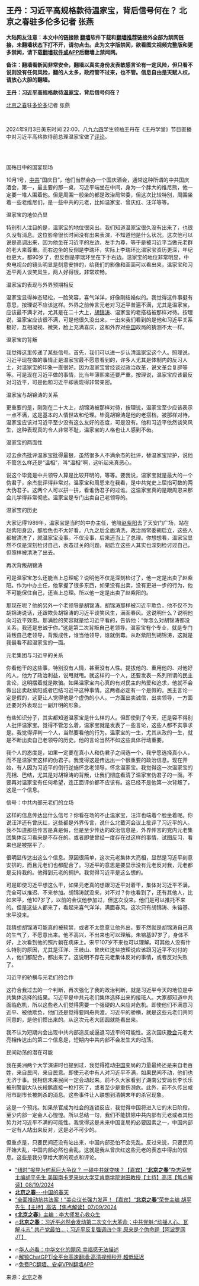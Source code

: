  <!-- 面包屑导航 --> <h2>王丹：习近平高规格款待温家宝，背后信号何在？ 北京之春驻多伦多记者 张燕</h2> <p class="notice"><b>大陆网友注意：本文中的链接除 <a href="https://github.com/bannedbook/fanqiang" >翻墙</a>软件下载和<a href="https://github.com/killgcd/justmysocks/blob/master/README.md">翻墙推荐</a>链接外全部为禁网链接，未翻墙状态下打不开，请勿点击。此为文字版禁闻，欲看图文视频完整版和更多禁闻，请下载<a href="https://github.com/bannedbook/fanqiang">翻墙软件或APP</a>后翻墙上禁闻网。</p><p>备注：翻墙看新闻非常安全，翻墙以真实身份发表敏感言论有一定风险，但只看不说则没有任何风险，翻的人太多，政府管不过来，也不管。信息自由是天赋人权，请放心大胆的翻墙。</b></p>  <div class="entry"> <p><strong><a href="https://www.bannedbook.org/bnews/tag/%e7%8e%8b%e4%b8%b9/" class="st_tag internal_tag" rel="tag" title="标签 王丹 下的日志">王丹</a>：<a href="https://www.bannedbook.org/bnews/tag/%e4%b9%a0%e8%bf%91%e5%b9%b3/" class="st_tag internal_tag" rel="tag" title="标签 习近平 下的日志">习近平</a>高规格款待<a href="https://www.bannedbook.org/bnews/tag/%e6%b8%a9%e5%ae%b6%e5%ae%9d/" class="st_tag internal_tag" rel="tag" title="标签 温家宝 下的日志">温家宝</a>，背后信号何在？</strong></p> <p><a href="https://www.bannedbook.org/bnews/tag/%e5%8c%97%e4%ba%ac%e4%b9%8b%e6%98%a5/" class="st_tag internal_tag" rel="tag" title="标签 北京之春 下的日志">北京之春</a>驻<a href="https://www.bannedbook.org/bnews/tag/%e5%a4%9a%e4%bc%a6%e5%a4%9a/" class="st_tag internal_tag" rel="tag" title="标签 多伦多 下的日志">多伦多</a>记者 张燕</p> <p  ></p> <p> &nbsp;</p> <p  >2024年9月3日美东时间 22:00，八九<span class='wp_keywordlink'><a href="https://www.bannedbook.org/forum2/topic2509.html" title="《中国六四真相》" target="_blank">六四</a></span>学生领袖王丹在《王丹学堂》节目直播中对习近平高格款待前总理温家宝做了<span class='wp_keywordlink_affiliate'><a href="https://www.bannedbook.org/bnews/comments/" title="新闻评论" target="_blank">评论</a></span>。</p> <p> <br /> &nbsp;</p> <p  ></p> <p  >国殇日中的国宴现场</p> <p  >10月1号，<a href="https://www.bannedbook.org/bnews/tag/%e4%b8%ad%e5%85%b1/" class="st_tag internal_tag" rel="tag" title="标签 中共 下的日志">中共</a>&ldquo;国庆日&rdquo;，他们当然会办一个国庆酒会，通常这种所谓的中共国庆酒会，第一，最主要的那一桌，习近平端坐在中间，身为一个胖大的维尼熊，他一定要一堆人围着他。但是周围一般坐的都是政治局常委，但这次比较特别，周围坐着一些老维尼们，是一些中共的元老，比如温家宝、曾庆红、汪洋等等。</p> <p  ></p>  <p  >温家宝的地位凸显</p> <p  >特别引人注目的是，温家宝的地位很突出。我们知道温家宝很久没有出来了，也很久没有消息。这位影帝很长时间没有出来表演，不知道他是什么状况。这次他可以说是高调出来，因为他坐在习近平的左边，左手为尊，等于是被习近平当做元老群的老大来尊重。而右边坐的反倒是李瑞环，实际上李瑞环比温家宝资历更深，年纪也更大，都90岁了，但反倒是李瑞环坐在下手右边。温家宝的地位非常明显，中央电视台的镜头明显是刻意安排的，给我们的影像和画面可以看出来，温家宝和习近平两人谈笑风生，两人好得很，非常欢畅。</p> <p  >温家宝的表现与外界预期相反</p> <p  >温家宝显得神态轻松，一脸笑容，喜气洋洋，好像刚结婚似的。我觉得这件事挺有意思，按理说不应该这样。外界之前传言元老对习近平普遍不满，尤其是温家宝，应该最不满才对，尤其是在二十大上，<a href="https://www.bannedbook.org/bnews/tag/%e8%83%a1%e9%94%a6%e6%b6%9b/" class="st_tag internal_tag" rel="tag" title="标签 胡锦涛 下的日志">胡锦涛</a>、温家宝的老搭档被那样对待。按理说，温家宝应该很不满，可是他很久没出来，一出来我们看到的是他和习近平关系极好，互相凝视、微笑，脸上充满喜庆，这和外界对<span class='wp_keywordlink_affiliate'><a href="https://www.bannedbook.org/" title="中国" target="_blank">中国</a></span>政局的猜测不太一样。</p> <p  >温家宝的背叛</p> <p  >我觉得这里传递了某些信号。首先，我们可以进一步认清温家宝这个人。照理说，习近平现在做的事情正是温家宝最不愿意看到的，许多人尤其是体制内的反习人士，对温家宝的印象一直很好。因为温家宝曾经谈过政治改革，说文革会复辟等等。可是现在习近平做的事情，比当年薄熙来还要严重。按理说，温家宝应该最反对习近平，可是他和习近平却表现得非常亲密。</p> <p  >温家宝与胡锦涛的关系</p> <p  >更重要的是，刚刚在二十大上，胡锦涛被那样对待，按理说，温家宝至少应该表示一点不满，这是基本的人情世故和伦理。毕竟胡锦涛是他的老搭档，被那样对待，温家宝应该对习近平至少没有这么友好的态度，可是没有。他和习近平依然谈笑风生，这种表现真的令人非常不耻，温家宝的人格也让人感到不齿。</p> <p  >温家宝的两面性</p> <p  >过去余杰批评温家宝批得最狠，虽然很多人不满余杰的批评，替温家宝辩护，说他不管怎么样还是&ldquo;温相&rdquo;，叫&ldquo;温相&rdquo;啊，这听起来真恶心。</p>  <p  >说这个毕竟是中共领导人算是比较开明的，等等。要我说，温家宝就是最大的一个伪君子，余杰批评得非常对。温家宝和周恩来在我看，是中共党史上屈指可数的两大伪君子。这两个人可以拼一拼，看谁伪君子的过谁。这温家宝真的是跟周恩来那会儿学得非常彻底。温家宝是专门出卖自己老领导的。</p> <p  >温家宝的历史</p> <p  >大家记得1989年，温家宝是当时的中办主任，他陪<span class='wp_keywordlink'><a href="https://www.bannedbook.org/forum2/topic93.html" title="《改革历程-赵紫阳回忆录》" target="_blank">赵紫阳</a></span>去了天安门广场，站在赵紫阳身边，那脸色也不太好看。八九之后全面清洗，政治局常委胡启立，这些人都被清洗了，就温家宝没事。不仅没事，后来还当上了总理。你想想看，温家宝显然不仅是深刻检讨自己，表态过关的问题，胡启立这些人其实也深刻检讨过自己，但照样被清洗了出去。</p> <p  >再次背叛胡锦涛</p> <p  >可是温家宝怎么还能当上总理呢？说明他不仅是深刻检讨了，他一定是出卖了赵紫阳。作为中办主任，他掌握了很多东西，如果没有出卖，没有更进一步的行为，他不可能保住自己，还当上总理。所以他一定是出卖了赵紫阳的。</p> <p  >那现在呢？他的另外一个老领导是胡锦涛。胡锦涛那样被习近平欺负，他不仅不为胡锦涛说话，还跟欺负胡锦涛的习近平谈笑风生，满面春风。这说明什么？说明他向习近平效忠。那满脸的笑容就是给习近平看的，告诉他：&ldquo;你怎么对胡锦涛都没关系，我还是忠诚于你。&rdquo;这是第二次背叛自己老领导。温家宝有个专业，就是专门背叛自己老领导，背叛成性，谁当他领导，谁就倒霉。从赵紫阳到胡锦涛，这就是我最看不起温家宝的一面。</p> <p  >元老集团与习近平的关系</p> <p  >你看他干的这些事，特别没有人情，甚至没有人性。提拔他的、重用他的、对他好的人，他为了政治利益，说甩就甩。就这样的一个人，还要发表一系列所谓的民主言论，这明摆着就是欺骗。如果温家宝内心真的有对民主的热爱和追求，他就不会做出出卖赵紫阳或者巴结习近平这种事情。这两者必定有一个是假的。民主言论一定是假的，这更让人觉得他是个虚伪的小人。一方面出卖诚信，出卖领导，一方面还要对外表现出一副开明的形象。</p> <p  >有些知识分子，其实都知道温家宝是什么样的人。但即使到了今天，还是容不得别人批评温家宝。觉得不管怎么着，温家宝就是发表了一些言论，这些人都不实事求是。我觉得评判一个人，当然要看他的行为。温家宝的一生，尤其从政的一生，就是不断出卖自己老领导的历史。他的言论当然不如这些具体行动重要。</p> <p  >我个人的态度是，如果一定要在真小人和伪君子之间选一个，我宁愿选择真小人，而不是温家宝这样的伪君子。我觉得这是传达出一个很重要的政治信息。现在开始，有人因为习近平的倒行逆施怀念老领导，怀念温家宝。我觉得这一次温家宝的亮相、巴结，尤其是对胡锦涛的背叛，让我们彻底看清了温家宝伪君子的一面。不要再对温家宝有任何希望，连正面评价都不应该有。这已经不是他第一次背叛了，这是一个信息。</p>  <p  >信号：中共内部元老们的立场</p> <p  >这样的信息传达出什么信号？你看在场的不止温家宝，汪洋也端着个脸坐着呢。你说汪洋还有曾庆红，这些都是外界传言，说什么北戴河会议上批评了习近平的人。我不知道那些传言是真是假，但是至少传达的政治信息是，外界传言的党内元老集团集体反习看来是不存在的。或者即使曾经一度存在过这样的事情，试图反习，看来也是被摆平了。</p> <p  >很明显传达出这么个信息。原因很简单，这次元老集体大亮相，显然是习近平刻意安排的，而且元老们也都配合了。习近平的意思是要显示没有元老反对我，元老都是支持我的。他得到元老的拥护。我觉得习近平是这么想的。</p> <p  >可是即使习近平想这么干，如果元老真的想跟习近平对着干，集体对习近平不满，完全可以推迟、不来参加。胡锦涛就没来，对不对？你也看到了，还有其他人，比如宋平，他107岁了，以前的会议他参加过，但这次没来。他们是可以推托不来的。但是这些人都来了，看起来喜气洋洋，满面春风。这次只有胡锦涛、朱镕基、宋平没来。</p> <p  >我猜想胡锦涛可能真的被软禁，或者不太愿意让他外出，要不然就是胡锦涛自己真的生气了，不愿意出来。他不高兴，不出来也可以理解。朱镕基97岁了，身体不好，上次看到他的照片躺在病床上。宋平107岁不来也可以理解。可其他人没有什么特别的原因，尤其是汪洋、王岐山、曾庆红这些按理说应该跟习近平不对付的人，他们都配合，都出来了。这说明不存在元老集体反对的事情，或者反对失败了。</p> <p  >习近平的骄横与元老们的合作</p> <p  >这符合我过去的一个判断，再次强化了我的政治判断，就是习近平今天的地位是中共集体选择的结果。习近平是中共元老们集体选择出来的接班人。大家都知道中共面临危机，所以这些老人们觉得需要一个强硬的人来应对危机。即使他们不满意习近平、被他欺负，他们还是觉得要同舟共渡。习近平的骄横，就是这些元老们共同同意的，是他们惯出来的。从这次元老大团圆就能看出来。</p> <p  >我不认为短期内会出现中共内部造反或逼退习近平的可能性。这次国庆<span class='wp_keywordlink_affiliate'><a href="https://zh-cn.shenyunperformingarts.org/" title="晚会" target="_blank">晚会</a></span>元老大亮相传达出的第二个信息是，短期内中共内部不会发生大的动荡。</p> <p  >民间动荡的潜在可能</p> <p  >我在美洲两个大学演讲时也提到过，我觉得推动<a href="https://www.bannedbook.org/bnews/tag/%E4%B8%AD%E5%9B%BD/" class="st_tag internal_tag" rel="tag" title="标签 中国 下的日志">中国</a>变局的力量最终还是来自老百姓，来自民间，来自民意。即使元老中有人对习近平不满，如果民间不动，他们也无济于事。我相信未来民间一定会动起来。前不久大家看到了湖南公安局长李长乐被刑警副大队长段鹏直接一枪打死了，或者至少是重伤濒危。此外，前不久传出咸阳市副市长被刺杀的消息。这些事件让人联想到清朝末年的杀官现象。</p>  <p  >这是一个预兆。如果杀官成为社会的连锁反应，我觉得中国将进入它的末日阶段，至少内部一定会人心惶惶。所以总结一句，我们不能排除中共内部有元老或者其他势力对习近平不满的可能性。我觉得这是未来中国变局的必要因素之一，中国内部一定有人站出来反对，这是必不可少的。</p> <p  >但重点是，只要民间还没有站出来，中国内部恐怕不会先乱。反过来说，只要民间开始大乱，中国内部必然也会乱。这就是我从曾庆红这些元老的表态中得出的信息。这些是我分享给大家的观点和评论。</p> <!--<div id="taboola-mid-1"></div>--><ul class='op-related-articles' title='相关阅读'> <li><a href='https://www.bannedbook.org/bnews/bannedvideo/20240820/2076689.html' target='_blank'>“纽时”报导为何惹巨大争议？ 一碰中共就变味？【嘉宾】“<b>北京之春</b>”杂志荣誉主编胡平先生  美国南卡罗来纳大学艾肯商学院谢田教授【主持】高洁【焦点解读】08/19/2024</a></li> <li><a href='https://www.bannedbook.org/bnews/baitai/20240814/2074276.html' target='_blank'><b>北京之春</b>---中国的春天</a></li> <li><a href='https://www.bannedbook.org/bnews/bannedvideo/20240710/2060184.html' target='_blank'>“全面推动抗共法案！”美众议长强力发声！【嘉宾】“<b>北京之春</b>”荣誉主编 胡平先生【主持】高洁【焦点解读】07/09/2024</a></li> <li><a href='https://www.bannedbook.org/bnews/topimagenews/20240510/2034868.html' target='_blank'>《<b>北京之春</b>》主编：李大师发心救众生</a></li> <li><a href='https://www.bannedbook.org/bnews/bannedvideo/20240130/1994311.html' target='_blank'>🔥<b>北京之春</b>：习近平必然会发动第二次文化大革命；中共党魁:“动摇人心、瓦解斗志” 共产党最怕...；习近平反复强调四个字 原来是个伪命题【阿波罗网JT】</a></li> </ul> <ul class="texttj"> <!--<li>🔥<a href="https://www.bannedbook.org/bnews/ssgc/20230219/1850782.html" target="_blank">法国犹太老板：神告诉我们，只有一位中国人能救人类</a></li>--> <li>🔥<a href="https://www.bannedbook.org/bnews/comments/20220220/1694796.html" target="_blank">华人必看：中华文化的飓风 幸福感无法描述</a></li> <li>🔥<a href="https://github.com/bannedbook/fanqiang/wiki/V2ray%E6%9C%BA%E5%9C%BA" target="_blank">解锁ChatGPT|全平台高速翻墙:高清视频秒开,超低延迟</a></li> <li>🔥<a href="https://github.com/bannedbook/fanqiang/wiki/%E7%A6%81%E9%97%BB%E7%BD%91%E5%AE%89%E5%8D%93%E7%BF%BB%E5%A2%99%E6%96%B0%E9%97%BBAPP" target="_blank">免费PC翻墙、安卓VPN翻墙APP</a></li> </ul><p>来源：<a href="https://www.bannedbook.org/bnews/tag/%e5%8c%97%e4%ba%ac/" class="st_tag internal_tag" rel="tag" title="标签 北京 下的日志">北京</a>之春</p><a name='sharetosocial'></a> <div style="margin-bottom:5px;padding-bottom:5px;clear:both"> <div id="archive-pix-1" class="banner-ads"> <!-- AuctionX Display platform tag START --> <div id="27602x728x90x621x_ADSLOT1" clicktrack="%%CLICK_URL_ESC%%"></div>  <!-- AuctionX Display platform tag END --> </div> <div id="archive-pix-2" class="banner-ads"> <!-- AuctionX Display platform tag START --> <div id="27556x300x250x621x_ADSLOT1" clicktrack="%%CLICK_URL_ESC%%" style="margin:0 auto;text-align:center"></div>  <!-- AuctionX Display platform tag END --> </div> </div>  <div id="archive-pix-1" class="banner-ads"> <!-- AuctionX Display platform tag START --> <div id="27603x728x90x621x_ADSLOT1" clicktrack="%%CLICK_URL_ESC%%"></div>  <!-- AuctionX Display platform tag END --> </div> </div><!--END ENTRY--> 